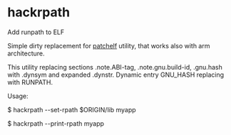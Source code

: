# hackrpath
Add runpath to ELF

Simple dirty replacement for [patchelf](https://github.com/NixOS/patchelf) utility, that works also with arm architecture.

This utility replacing sections .note.ABI-tag, .note.gnu.build-id, .gnu.hash with .dynsym and expanded .dynstr. Dynamic entry GNU_HASH replacing with RUNPATH.

Usage:

$ hackrpath --set-rpath \$ORIGIN/lib myapp
  
$ hackrpath --print-rpath myapp

